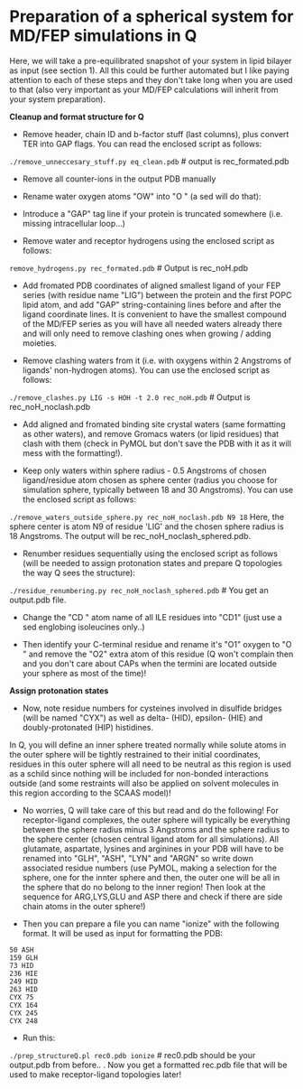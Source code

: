 # Preparation of a spherical system for MD/FEP simulations in Q

Here, we will take a pre-equilibrated snapshot of your system in lipid bilayer as input (see section 1). All this could be further automated but I like paying attention to each of these steps and they don't take long when you are used to that (also very important as your MD/FEP calculations will inherit from your system preparation).

**Cleanup and format structure for Q**

- Remove header, chain ID and b-factor stuff (last columns), plus convert TER into GAP flags. You can read the enclosed script as follows:

```./remove_unneccesary_stuff.py eq_clean.pdb``` # output is rec_formated.pdb

- Remove all counter-ions in the output PDB manually

- Rename water oxygen atoms "OW" into "O " (a sed will do that):

- Introduce a "GAP" tag line if your protein is truncated somewhere (i.e. missing intracellular loop...)

- Remove water and receptor hydrogens using the enclosed script as follows:

```remove_hydrogens.py rec_formated.pdb``` # Output is rec_noH.pdb

- Add fromated PDB coordinates of aligned smallest ligand of your FEP series (with residue name "LIG") between the protein and the first POPC lipid atom, and add "GAP" string-containing lines before and after the ligand coordinate lines. It is convenient to have the smallest compound of the MD/FEP series as you will have all needed waters already there and will only need to remove clashing ones when growing / adding moieties.

- Remove clashing waters from it (i.e. with oxygens within 2 Angstroms of ligands' non-hydrogen atoms). You can use the enclosed script as follows:

```./remove_clashes.py LIG -s HOH -t 2.0 rec_noH.pdb``` # Output is rec_noH_noclash.pdb

- Add aligned and fromated binding site crystal waters (same formatting as other waters), and remove Gromacs waters (or lipid residues) that clash with them (check in PyMOL but don't save the PDB with it as it will mess with the formatting!).

- Keep only waters within sphere radius - 0.5 Angstroms of chosen ligand/residue atom chosen as sphere center (radius you choose for simulation sphere, typically between 18 and 30 Angstroms). You can use the enclosed script as follows:

```./remove_waters_outside_sphere.py rec_noH_noclash.pdb N9 18``` Here, the sphere center is atom N9 of residue 'LIG' and the chosen sphere radius is 18 Angstroms. The output will be rec_noH_noclash_sphered.pdb.

- Renumber residues sequentially using the enclosed script as follows (will be needed to assign protonation states and prepare Q topologies the way Q sees the structure):

```./residue_renumbering.py rec_noH_noclash_sphered.pdb``` # You get an output.pdb file.

- Change the "CD " atom name of all ILE residues into "CD1" (just use a sed englobing isoleucines only..)

- Then identify your C-terminal residue and rename it's "O1" oxygen to "O " and remove the "O2" extra atom of this residue (Q won't complain then and you don't care about CAPs when the termini are located outside your sphere as most of the time)!


**Assign protonation states**

- Now, note residue numbers for cysteines involved in disulfide bridges (will be named "CYX") as well as delta- (HID), epsilon- (HIE) and doubly-protonated (HIP) histidines.

In Q, you will define an inner sphere treated normally while solute atoms in the outer sphere will be tightly restrained to their initial coordinates, residues in this outer sphere will all need to be neutral as this region is used as a schild since nothing will be included for non-bonded interactions outside (and some restraints will also be applied on solvent molecules in this region according to the SCAAS model)!

- No worries, Q will take care of this but read and do the following! For receptor-ligand complexes, the outer sphere will typically be everything between the sphere radius minus 3 Angstroms and the sphere radius to the sphere center (chosen central ligand atom for all simulations). All glutamate, aspartate, lysines and arginines in your PDB will have to be renamed into "GLH", "ASH", "LYN" and "ARGN" so write down associated residue numbers (use PyMOL, making a selection for the sphere, one for the innter sphere and then, the outer one will be all in the sphere that do no belong to the inner region! Then look at the sequence for ARG,LYS,GLU and ASP there and check if there are side chain atoms in the outer sphere!)

- Then you can prepare a file you can name "ionize" with the following format. It will be used as input for formatting the PDB:

```
50 ASH
159 GLH
73 HID
236 HIE
249 HID
263 HID
CYX 75
CYX 164
CYX 245
CYX 248
```

- Run this:

```./prep_structureQ.pl rec0.pdb ionize``` # rec0.pdb should be your output.pdb from before.. . Now you get a formatted rec.pdb file that will be used to make receptor-ligand topologies later!
